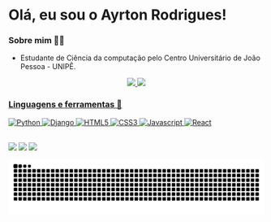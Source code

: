 # Olá, eu sou o Ayrton Rodrigues!
### Sobre mim 👨‍💻
- Estudante de Ciência da computação pelo Centro Universitário de João Pessoa - UNIPÊ.
<div align="center">
  <a href="https://github.com/AyrtonRZ">
  <img height="180em" src="https://github-readme-stats.vercel.app/api?username=AyrtonRZ&show_icons=true&theme=dracula&include_all_commits=true&count_private=true"/>
  <img height="180em" src="https://github-readme-stats.vercel.app/api/top-langs/?username=AyrtonRZ&layout=compact&langs_count=7&theme=dracula"/>
</div>

### Linguagens e ferramentas 🧰
  ![Python](https://img.shields.io/badge/Python-14354C?style=for-the-badge&logo=python&logoColor=white)
  ![Django](https://img.shields.io/badge/Django-092E20?style=for-the-badge&logo=django&logoColor=white)
  ![HTML5](https://img.shields.io/badge/HTML5-E34F26?style=for-the-badge&logo=html5&logoColor=white)
  ![CSS3](https://img.shields.io/badge/CSS3-1572B6?style=for-the-badge&logo=css3&logoColor=white)
  ![Javascript](https://img.shields.io/badge/JavaScript-F7DF1E?style=for-the-badge&logo=javascript&logoColor=black)
  ![React](https://img.shields.io/badge/React-20232A?style=for-the-badge&logo=react&logoColor=61DAFB)
  <br />
<div> 
  <br/>
  <a href="https://instagram.com/ayrtonro_" target="_blank"><img src="https://img.shields.io/badge/-Instagram-%23E4405F?style=for-the-badge&logo=instagram&logoColor=white" target="_blank"></a> 
  <a href = "mailto:ayrtonrodrigues45@gmail.com"><img src="https://img.shields.io/badge/-Gmail-%23333?style=for-the-badge&logo=gmail&logoColor=white" target="_blank"></a>
  <a href="https://www.linkedin.com/in/ayrton-rodrigues-168a6b244/" target="_blank"><img src="https://img.shields.io/badge/-LinkedIn-%230077B5?style=for-the-badge&logo=linkedin&logoColor=white" target="_blank"></a> 
 
 ![Snake animation](https://github.com/AyrtonRZ/AyrtonRZ/blob/output/github-contribution-grid-snake.svg)
 
</div>
